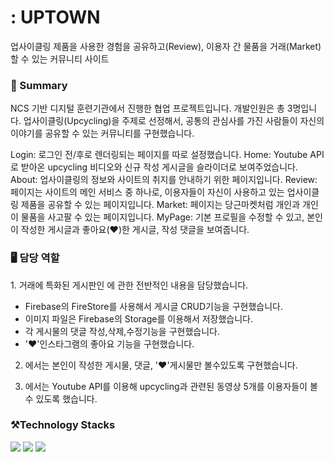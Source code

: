 <h1>: UPTOWN</h1>
업사이클링 제품을 사용한 경험을 공유하고(Review), 이용자 간 물품을 거래(Market)할 수 있는 커뮤니티 사이트

<h3>👀 Summary</h3>
<p>NCS 기반 디지털 훈련기관에서 진행한 협업 프로젝트입니다. 개발인원은 총 3명입니다. 업사이클링(Upcycling)을 주제로 선정해서, 공통의 관심사를 가진 사람들이 자신의 이야기를 공유할 수 있는 커뮤니티를 구현했습니다.</p>

Login: 로그인 전/후로 렌더링되는 페이지를 따로 설정했습니다.
Home: Youtube API로 받아온 upcycling 비디오와 신규 작성 게시글을 슬라이더로 보여주었습니다.
About: 업사이클링의 정보와 사이트의 취지를 안내하기 위한 페이지입니다.
Review: 페이지는 사이트의 메인 서비스 중 하나로, 이용자들이 자신이 사용하고 있는 업사이클링 제품을 공유할 수 있는 페이지입니다.
Market: 페이지는 당근마켓처럼 개인과 개인이 물품을 사고팔 수 있는 페이지입니다.
MyPage: 기본 프로필을 수정할 수 있고, 본인이 작성한 게시글과 좋아요(❤)한 게시글, 작성 댓글을 보여줍니다.

<h3>🖥️ 담당 역할</h3>
1. 거래에 특화된 게시판인 <Market>에 관한 전반적인 내용을 담당했습니다.

- Firebase의 FireStore를 사용해서 게시글 CRUD기능을 구현했습니다.
- 이미지 파일은 Firebase의 Storage를 이용해서 저장했습니다.
- 각 게시물의 댓글 작성,삭제,수정기능을 구현했습니다.
- '❤'인스타그램의 좋아요 기능을 구현했습니다.

2. <MyPage>에서는 본인이 작성한 게시물, 댓글, '❤'게시물만 볼수있도록 구현했습니다.

3. <Home>에서는 Youtube API를 이용해 upcycling과 관련된 동영상 5개를 이용자들이 볼 수 있도록 했습니다. 


<h3>⚒️Technology Stacks</h3>
<img src="https://img.shields.io/badge/react-61DAFB?style=for-the-badge&logo=react&logoColor=black">
<img src="https://img.shields.io/badge/firebase-FFCA28?style=for-the-badge&logo=firebase&logoColor=white">
<img src="https://img.shields.io/badge/github-181717?style=for-the-badge&logo=github&logoColor=white">
